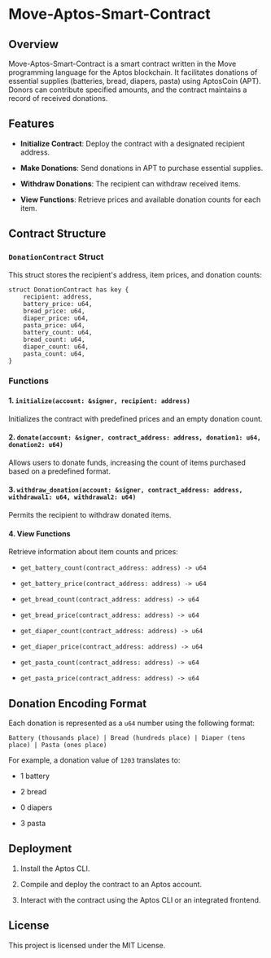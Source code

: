 
# Move-Aptos-Smart-Contract

## Overview

Move-Aptos-Smart-Contract is a smart contract written in the Move programming language for the Aptos blockchain. It facilitates donations of essential supplies (batteries, bread, diapers, pasta) using AptosCoin (APT). Donors can contribute specified amounts, and the contract maintains a record of received donations.

## Features

-   **Initialize Contract**: Deploy the contract with a designated recipient address.
    
-   **Make Donations**: Send donations in APT to purchase essential supplies.
    
-   **Withdraw Donations**: The recipient can withdraw received items.
    
-   **View Functions**: Retrieve prices and available donation counts for each item.
    

## Contract Structure

### `DonationContract` Struct

This struct stores the recipient's address, item prices, and donation counts:

```
struct DonationContract has key {
    recipient: address,
    battery_price: u64,
    bread_price: u64,
    diaper_price: u64,
    pasta_price: u64,
    battery_count: u64,
    bread_count: u64,
    diaper_count: u64,
    pasta_count: u64,
}
```

### Functions

#### 1. `initialize(account: &signer, recipient: address)`

Initializes the contract with predefined prices and an empty donation count.

#### 2. `donate(account: &signer, contract_address: address, donation1: u64, donation2: u64)`

Allows users to donate funds, increasing the count of items purchased based on a predefined format.

#### 3. `withdraw_donation(account: &signer, contract_address: address, withdrawal1: u64, withdrawal2: u64)`

Permits the recipient to withdraw donated items.

#### 4. View Functions

Retrieve information about item counts and prices:

-   `get_battery_count(contract_address: address) -> u64`
    
-   `get_battery_price(contract_address: address) -> u64`
    
-   `get_bread_count(contract_address: address) -> u64`
    
-   `get_bread_price(contract_address: address) -> u64`
    
-   `get_diaper_count(contract_address: address) -> u64`
    
-   `get_diaper_price(contract_address: address) -> u64`
    
-   `get_pasta_count(contract_address: address) -> u64`
    
-   `get_pasta_price(contract_address: address) -> u64`
    

## Donation Encoding Format

Each donation is represented as a `u64` number using the following format:

```
Battery (thousands place) | Bread (hundreds place) | Diaper (tens place) | Pasta (ones place)
```

For example, a donation value of `1203` translates to:

-   1 battery
    
-   2 bread
    
-   0 diapers
    
-   3 pasta
    

## Deployment

1.  Install the Aptos CLI.
    
2.  Compile and deploy the contract to an Aptos account.
    
3.  Interact with the contract using the Aptos CLI or an integrated frontend.
    

## License

This project is licensed under the MIT License.
